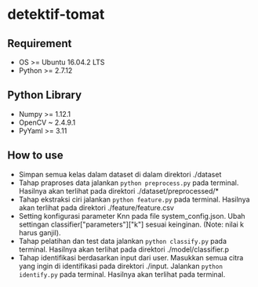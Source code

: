 # detektif-tomat
## Requirement
* OS >= Ubuntu 16.04.2 LTS
* Python >= 2.7.12
## Python Library
* Numpy >= 1.12.1
* OpenCV ~ 2.4.9.1
* PyYaml >= 3.11

## How to use
* Simpan semua kelas dalam dataset di dalam direktori ./dataset
* Tahap praproses data jalankan `python preprocess.py` pada terminal. Hasilnya akan terlihat pada direktori ./dataset/preprocessed/*
* Tahap ekstraksi ciri jalankan `python feature.py` pada terminal. Hasilnya akan terlihat pada direktori ./feature/feature.csv
* Setting konfigurasi parameter Knn pada file system_config.json. Ubah settingan classifier["parameters"]["k"] sesuai keinginan. (Note: nilai k harus ganjil).
* Tahap pelatihan dan test data jalankan `python classify.py` pada terminal. Hasilnya akan terlihat pada direktori ./model/classifier.p
* Tahap identifikasi berdasarkan input dari user. Masukkan semua citra yang ingin di identifikasi pada direktori ./input. Jalankan `python identify.py` pada terminal. Hasilnya akan terlihat pada terminal.